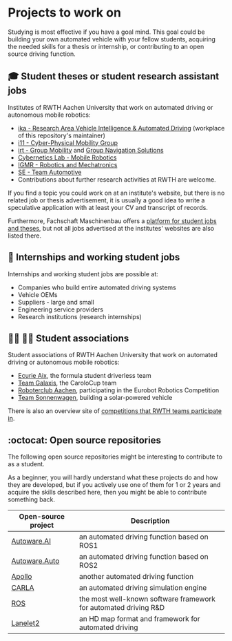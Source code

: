 # Projects to work on

Studying is most effective if you have a goal mind. This goal could be building your own automated vehicle with your fellow students, acquiring the needed skills for a thesis or internship, or contributing to an open source driving function.


## 🎓 Student theses or student research assistant jobs

Institutes of RWTH Aachen University that work on automated driving or autonomous mobile robotics:

- [ika - Research Area Vehicle Intelligence & Automated Driving](https://www.ika.rwth-aachen.de/en/education/students/student-theses/recent-topics/automated-driving-department.html) (workplace of this repository's maintainer)
- [i11 - Cyber-Physical Mobility Group](https://www.embedded.rwth-aachen.de/doku.php?id=en:forschung:mobility)
- [irt - Group Mobility](https://www.irt.rwth-aachen.de/cms/IRT/Forschung/~izpn/Mobilitaet/?lidx=1) and [Group Navigation Solutions](https://www.irt.rwth-aachen.de/cms/IRT/Forschung/~izql/Navigationsloesungen/lidx/1/)
- [Cybernetics Lab - Mobile Robotics](https://cybernetics-lab.de/en/research-groups/mobilerob)
- [IGMR - Robotics and Mechatronics](https://www.igmr.rwth-aachen.de/index.php/de/rob)
- [SE - Team Automotive](https://www.se-rwth.de/teams/automotive/)
- Contributions about further research activities at RWTH are welcome.

If you find a topic you could work on at an institute's website, but there is no related job or thesis advertisement, it is usually a good idea to write a speculative application with at least your CV and transcript of records.

Furthermore, Fachschaft Maschinenbau offers a [platform for student jobs and theses](https://www.fsmb.rwth-aachen.de/jobs/), but not all jobs advertised at the institutes' websites are also listed there.


## 👔 Internships and working student jobs

Internships and working student jobs are possible at:
- Companies who build entire automated driving systems
- Vehicle OEMs
- Suppliers - large and small
- Engineering service providers
- Research institutions (research internships)

## 👨‍🎓 👩‍🎓 Student associations

Student associations of RWTH Aachen University that work on automated driving or autonomous mobile robotics:
- [Ecurie Aix](https://ecurie-aix.de/), the formula student driverless team
- [Team Galaxis](http://galaxis.rwth-aachen.de/), the CaroloCup team
- [Roboterclub Aachen](https://www.roboterclub.rwth-aachen.de/), participating in the Eurobot Robotics Competition
- [Team Sonnenwagen](https://www.sonnenwagen.org/en/), building a solar-powered vehicle


There is also an overview site of [competitions that RWTH teams participate in](https://www.rwth-aachen.de/cms/root/Studium/Im-Studium/Engagement-Freizeit/~pdrx/Studentische-Wettbewerbe/lidx/1/).


## :octocat: Open source repositories

The following open source repositories might be interesting to contribute to as a student.

As a beginner, you will hardly understand what these projects do and how they are developed, but if you actively use one of them for 1 or 2 years and acquire the skills described here, then you might be able to contribute something back.

| Open-source project | Description |
| --- | --- |
| [Autoware.AI](https://github.com/Autoware-AI) | an automated driving function based on ROS1 |
|  [Autoware.Auto](https://gitlab.com/autowarefoundation/autoware.auto/AutowareAuto)  | an automated driving function based on ROS2 |
| [Apollo](https://github.com/ApolloAuto/apollo) | another automated driving function |
| [CARLA](https://github.com/carla-simulator/carla) | an automated driving simulation engine |
| [ROS](https://github.com/ros2) | the most well-known software framework for automated driving R&D |
| [Lanelet2](https://github.com/fzi-forschungszentrum-informatik/Lanelet2) | an HD map format and framework for automated driving |
